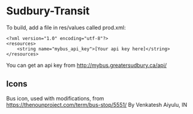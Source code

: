 # Sudbury-Transit

To build, add a file in res/values called prod.xml:

```
<?xml version="1.0" encoding="utf-8"?>
<resources>
    <string name="mybus_api_key">[Your api key here]</string>
</resources>
```

You can get an api key from http://mybus.greatersudbury.ca/api/


Icons
------
Bus icon, used with modifications, from
https://thenounproject.com/term/bus-stop/5551/
By Venkatesh Aiyulu, IN